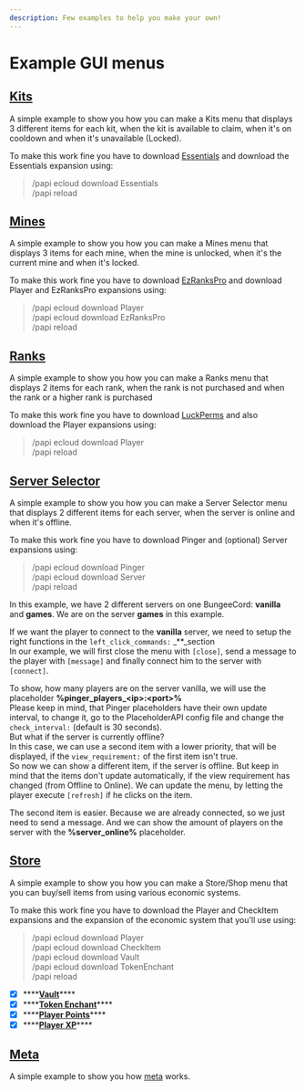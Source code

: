 ```yaml
---
description: Few examples to help you make your own!
---
```


# Example GUI menus

## [**Kits**](https://github.com/HelpChat/DeluxeMenus-Wiki/blob/master/gui\_menus/kits.yml)

A simple example to show you how you can make a Kits menu that displays 3 different items for each kit, when the kit is available to claim, when it's on cooldown and when it's unavailable (Locked).

To make this work fine you have to download [Essentials](https://ci.ender.zone/job/EssentialsX/lastSuccessfulBuild/) and download the Essentials expansion using:

> /papi ecloud download Essentials\
> /papi reload

## [**Mines**](https://github.com/HelpChat/DeluxeMenus-Wiki/blob/master/gui\_menus/mines.yml)

A simple example to show you how you can make a Mines menu that displays 3 items for each mine, when the mine is unlocked, when it's the current mine and when it's locked.

To make this work fine you have to download [EzRanksPro](https://www.spigotmc.org/resources/10731/) and download Player and EzRanksPro expansions using:

> /papi ecloud download Player\
> /papi ecloud download EzRanksPro\
> /papi reload

## [**Ranks**](https://github.com/HelpChat/DeluxeMenus-Wiki/blob/master/gui\_menus/ranks.yml)

A simple example to show you how you can make a Ranks menu that displays 2 items for each rank, when the rank is not purchased and when the rank or a higher rank is purchased

To make this work fine you have to download [LuckPerms](https://www.spigotmc.org/resources/luckperms.28140/) and also download the Player expansions using:

> /papi ecloud download Player\
> /papi reload

## [**Server Selector**](https://github.com/HelpChat/DeluxeMenus-Wiki/blob/master/gui\_menus/serverselector.yml)

A simple example to show you how you can make a Server Selector menu that displays 2 different items for each server, when the server is online and when it's offline.

To make this work fine you have to download Pinger and (optional) Server expansions using:

> /papi ecloud download Pinger\
> /papi ecloud download Server\
> /papi reload

In this example, we have 2 different servers on one BungeeCord: **vanilla** and **games**. We are on the server **games** in this example.

If we want the player to connect to the **vanilla** server, we need to setup the right functions in the `left_click_commands:` _\*\*_section\
In our example, we will first close the menu with `[close]`, send a message to the player with `[message]` and finally connect him to the server with `[connect]`.

To show, how many players are on the server vanilla, we will use the placeholder **%pinger\_players\_\<ip>:\<port>%**\
Please keep in mind, that Pinger placeholders have their own update interval, to change it, go to the PlaceholderAPI config file and change the `check_interval:` (default is 30 seconds).\
But what if the server is currently offline?\
In this case, we can use a second item with a lower priority, that will be displayed, if the `view_requirement:` of the first item isn't true.\
So now we can show a different item, if the server is offline. But keep in mind that the items don't update automatically, if the view requirement has changed (from Offline to Online). We can update the menu, by letting the player execute `[refresh]` if he clicks on the item.

The second item is easier. Because we are already connected, so we just need to send a message. And we can show the amount of players on the server with the **%server\_online%** placeholder.

## [**Store**](https://github.com/HelpChat/DeluxeMenus-Wiki/blob/master/gui\_menus/store.yml)

A simple example to show you how you can make a Store/Shop menu that you can buy/sell items from using various economic systems.

To make this work fine you have to download the Player and CheckItem expansions and the expansion of the economic system that you'll use using:

> /papi ecloud download Player\
> /papi ecloud download CheckItem\
> /papi ecloud download Vault\
> /papi ecloud download TokenEnchant\
> /papi reload

* [x] \*\*\*\*[**Vault**](https://github.com/help-chat/DeluxeMenus/blob/master/gui\_menus/store.yml#L18-L59)\*\*\*\*
* [x] \*\*\*\*[**Token Enchant**](https://github.com/help-chat/DeluxeMenus/blob/master/gui\_menus/store.yml#L61-L106)\*\*\*\*
* [x] \*\*\*\*[**Player Points**](https://github.com/help-chat/DeluxeMenus/blob/master/gui\_menus/store.yml#L105-L147)\*\*\*\*
* [x] \*\*\*\*[**Player XP**](https://github.com/help-chat/DeluxeMenus/blob/master/gui\_menus/store.yml#L149-L192)\*\*\*\*

## [**Meta**](https://github.com/HelpChat/DeluxeMenus-Wiki/blob/master/gui\_menus/meta.yml)

A simple example to show you how [meta](options-and-configurations/#actions-types) works.

